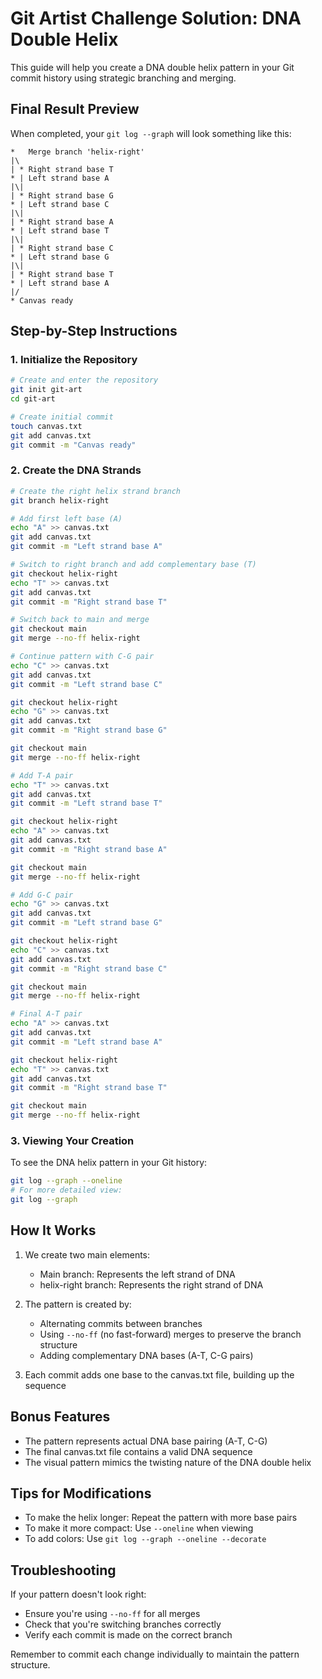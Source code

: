 # Git Artist Challenge Solution: DNA Double Helix

This guide will help you create a DNA double helix pattern in your Git commit history using strategic branching and merging.

## Final Result Preview

When completed, your `git log --graph` will look something like this:

```
*   Merge branch 'helix-right'
|\  
| * Right strand base T
* | Left strand base A
|\|
| * Right strand base G
* | Left strand base C
|\|
| * Right strand base A
* | Left strand base T
|\|
| * Right strand base C
* | Left strand base G
|\|
| * Right strand base T
* | Left strand base A
|/
* Canvas ready
```

## Step-by-Step Instructions

### 1. Initialize the Repository

```bash
# Create and enter the repository
git init git-art
cd git-art

# Create initial commit
touch canvas.txt
git add canvas.txt
git commit -m "Canvas ready"
```

### 2. Create the DNA Strands

```bash
# Create the right helix strand branch
git branch helix-right

# Add first left base (A)
echo "A" >> canvas.txt
git add canvas.txt
git commit -m "Left strand base A"

# Switch to right branch and add complementary base (T)
git checkout helix-right
echo "T" >> canvas.txt
git add canvas.txt
git commit -m "Right strand base T"

# Switch back to main and merge
git checkout main
git merge --no-ff helix-right

# Continue pattern with C-G pair
echo "C" >> canvas.txt
git add canvas.txt
git commit -m "Left strand base C"

git checkout helix-right
echo "G" >> canvas.txt
git add canvas.txt
git commit -m "Right strand base G"

git checkout main
git merge --no-ff helix-right

# Add T-A pair
echo "T" >> canvas.txt
git add canvas.txt
git commit -m "Left strand base T"

git checkout helix-right
echo "A" >> canvas.txt
git add canvas.txt
git commit -m "Right strand base A"

git checkout main
git merge --no-ff helix-right

# Add G-C pair
echo "G" >> canvas.txt
git add canvas.txt
git commit -m "Left strand base G"

git checkout helix-right
echo "C" >> canvas.txt
git add canvas.txt
git commit -m "Right strand base C"

git checkout main
git merge --no-ff helix-right

# Final A-T pair
echo "A" >> canvas.txt
git add canvas.txt
git commit -m "Left strand base A"

git checkout helix-right
echo "T" >> canvas.txt
git add canvas.txt
git commit -m "Right strand base T"

git checkout main
git merge --no-ff helix-right
```

### 3. Viewing Your Creation

To see the DNA helix pattern in your Git history:

```bash
git log --graph --oneline
# For more detailed view:
git log --graph
```

## How It Works

1. We create two main elements:
   - Main branch: Represents the left strand of DNA
   - helix-right branch: Represents the right strand of DNA

2. The pattern is created by:
   - Alternating commits between branches
   - Using `--no-ff` (no fast-forward) merges to preserve the branch structure
   - Adding complementary DNA bases (A-T, C-G pairs)

3. Each commit adds one base to the canvas.txt file, building up the sequence

## Bonus Features

- The pattern represents actual DNA base pairing (A-T, C-G)
- The final canvas.txt file contains a valid DNA sequence
- The visual pattern mimics the twisting nature of the DNA double helix

## Tips for Modifications

- To make the helix longer: Repeat the pattern with more base pairs
- To make it more compact: Use `--oneline` when viewing
- To add colors: Use `git log --graph --oneline --decorate`

## Troubleshooting

If your pattern doesn't look right:
- Ensure you're using `--no-ff` for all merges
- Check that you're switching branches correctly
- Verify each commit is made on the correct branch

Remember to commit each change individually to maintain the pattern structure.  